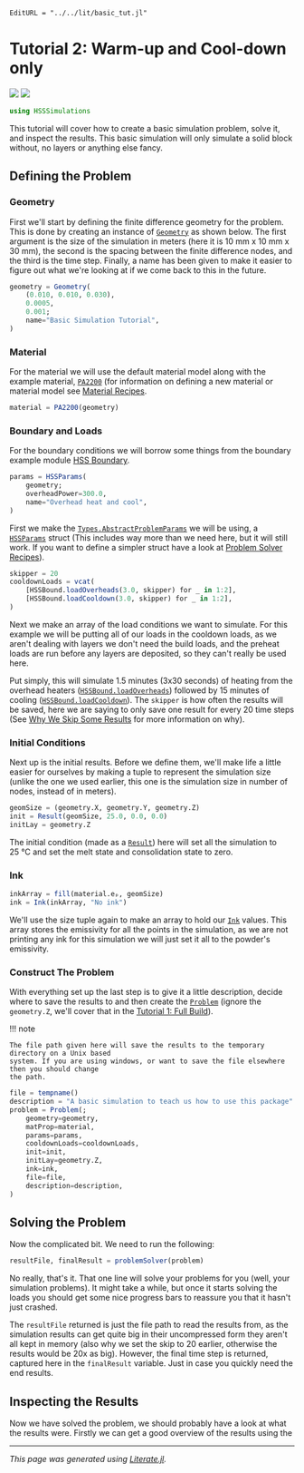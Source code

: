 ```@meta
EditURL = "../../lit/basic_tut.jl"
```

# Tutorial 2: Warm-up and Cool-down only
[![](https://mybinder.org/badge_logo.svg)](https://mybinder.org/v2/gh/Oliver-Leete/HSSSimulations.jl/main?filepath=examples/2_basic_tut.ipynb)
[![](https://img.shields.io/badge/show-nbviewer-579ACA.svg)](https://nbviewer.org/github/Oliver-Leete/HSSSimulations.jl/blob/main/examples/2_basic_tut.ipynb)

```julia
using HSSSimulations
```

This tutorial will cover how to create a basic simulation problem, solve it, and
inspect the results. This basic simulation will only simulate a solid block
without, no layers or anything else fancy.

## Defining the Problem

### Geometry

First we'll start by defining the finite difference geometry for the problem.
This is done by creating an instance of [`Geometry`](@ref) as shown below. The
first argument is the size of the simulation in meters (here it is 10 mm x
10 mm x 30 mm), the second is the spacing between the finite difference nodes,
and the third is the time step. Finally, a name has been given to make it easier
to figure out what we're looking at if we come back to this in the future.

```julia
geometry = Geometry(
    (0.010, 0.010, 0.030),
    0.0005,
    0.001;
    name="Basic Simulation Tutorial",
)
```

### Material

For the material we will use the default material model along with the example material,
[`PA2200`](@ref) (for information on defining a new material or material model see [Material
Recipes](@ref).

```julia
material = PA2200(geometry)
```

### Boundary and Loads

For the boundary conditions we will borrow some things from the boundary example
module [HSS Boundary](@ref).

```julia
params = HSSParams(
    geometry;
    overheadPower=300.0,
    name="Overhead heat and cool",
)
```

First we make the [`Types.AbstractProblemParams`](@ref) we will be using, a
[`HSSParams`](@ref) struct (This includes way more than we need here, but it
will still work. If you want to define a simpler struct have a look at [Problem
Solver Recipes](@ref)).

```julia
skipper = 20
cooldownLoads = vcat(
    [HSSBound.loadOverheads(3.0, skipper) for _ in 1:2],
    [HSSBound.loadCooldown(3.0, skipper) for _ in 1:2],
)
```

Next we make an array of the load conditions we want to simulate. For this
example we will be putting all of our loads in the cooldown loads, as we aren't
dealing with layers we don't need the build loads, and the preheat loads are run
before any layers are deposited, so they can't really be used here.

Put simply, this will simulate 1.5 minutes (3x30 seconds) of heating from the
overhead heaters ([`HSSBound.loadOverheads`](@ref)) followed by 15 minutes
of cooling ([`HSSBound.loadCooldown`](@ref)). The `skipper` is how often the
results will be saved, here we are saying to only save one result for every 20
time steps (See [Why We Skip Some Results](@ref) for more information on why).

### Initial Conditions

Next up is the initial results. Before we define them, we'll make life a little
easier for ourselves by making a tuple to represent the simulation size (unlike
the one we used earlier, this one is the simulation size in number of nodes,
instead of in meters).

```julia
geomSize = (geometry.X, geometry.Y, geometry.Z)
init = Result(geomSize, 25.0, 0.0, 0.0)
initLay = geometry.Z
```

The initial condition (made as a [`Result`](@ref)) here will set all the
simulation to 25 °C and set the melt state and consolidation state to zero.

### Ink

```julia
inkArray = fill(material.eₚ, geomSize)
ink = Ink(inkArray, "No ink")
```

We'll use the size tuple again to make an array to hold our [`Ink`](@ref)
values. This array stores the emissivity for all the points in the simulation,
as we are not printing any ink for this simulation we will just set it all to
the powder's emissivity.

### Construct The Problem

With everything set up the last step is to give it a little description, decide where to save the
results to and then create the [`Problem`](@ref) (ignore the `geometry.Z`, we'll cover that in the
[Tutorial 1: Full Build](@ref)).

!!! note

    The file path given here will save the results to the temporary directory on a Unix based
    system. If you are using windows, or want to save the file elsewhere then you should change
    the path.

```julia
file = tempname()
description = "A basic simulation to teach us how to use this package"
problem = Problem(;
    geometry=geometry,
    matProp=material,
    params=params,
    cooldownLoads=cooldownLoads,
    init=init,
    initLay=geometry.Z,
    ink=ink,
    file=file,
    description=description,
)
```

## Solving the Problem

Now the complicated bit. We need to run the following:

```julia
resultFile, finalResult = problemSolver(problem)
```

No really, that's it. That one line will solve your problems for you (well, your
simulation problems). It might take a while, but once it starts solving the
loads you should get some nice progress bars to reassure you that it hasn't just
crashed.

The `resultFile` returned is just the file path to read the results from, as the
simulation results can get quite big in their uncompressed form they aren't all
kept in memory (also why we set the skip to 20 earlier, otherwise the results
would be 20x as big). However, the final time step is returned, captured here in
the `finalResult` variable. Just in case you quickly need the end results.

## Inspecting the Results

Now we have solved the problem, we should probably have a look at what the
results were. Firstly we can get a good overview of the results using the

---

*This page was generated using [Literate.jl](https://github.com/fredrikekre/Literate.jl).*

